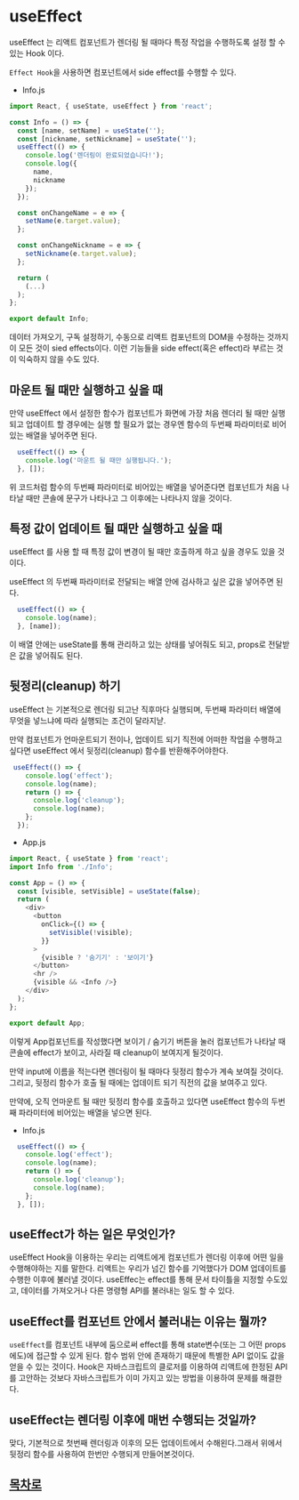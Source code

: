 # useEffect 

useEffect 는 리액트 컴포넌트가 렌더링 될 때마다 특정 작업을 수행하도록 설정 할 수 있는 Hook 이다.

`Effect Hook`을 사용하면 컴포넌트에서 side effect를 수행할 수 있다.

* Info.js
```javascript
import React, { useState, useEffect } from 'react';

const Info = () => {
  const [name, setName] = useState('');
  const [nickname, setNickname] = useState('');
  useEffect(() => {
    console.log('렌더링이 완료되었습니다!');
    console.log({
      name,
      nickname
    });
  });

  const onChangeName = e => {
    setName(e.target.value);
  };

  const onChangeNickname = e => {
    setNickname(e.target.value);
  };

  return (
    (...)
  );
};

export default Info;
```

데이터 가져오기, 구독 설정하기, 수동으로 리액트 컴포넌트의 DOM을 수정하는 것까지 이 모든 것이 sied effects이다. 이런 기능들을 side effect(혹은 effect)라 부르는 것이 익숙하지 않을 수도 있다.

## 마운트 될 때만 실행하고 싶을 때

만약 useEffect 에서 설정한 함수가 컴포넌트가 화면에 가장 처음 렌더리 될 때만 실행되고 업데이트 할 경우에는 실행 할 필요가 없는 경우엔 함수의 두번째 파라미터로 비어있는 배열을 넣어주면 된다.

```javascript
  useEffect(() => {
    console.log('마운트 될 때만 실행됩니다.');
  }, []);
```

위 코드처럼 함수의 두번째 파라미터로 비어있는 배열을 넣어준다면 컴포넌트가 처음 나타날 때만 콘솔에 문구가 나타나고 그 이후에는 나타나지 않을 것이다.

## 특정 값이 업데이트 될 때만 실행하고 싶을 때

useEffect 를 사용 할 때 특정 값이 변경이 될 때만 호출하게 하고 싶을 경우도 있을 것이다.

useEffect 의 두번째 파라미터로 전달되는 배열 안에 검사하고 싶은 값을 넣어주면 된다.

```javascript
  useEffect(() => {
    console.log(name);
  }, [name]);
```

이 배열 안에는 useState를 통해 관리하고 있는 상태를 넣어줘도 되고, props로 전달받은 값을 넣어줘도 된다.

## 뒷정리(cleanup) 하기

useEffect 는 기본적으로 렌더링 되고난 직후마다 실행되며, 두번째 파라미터 배열에 무엇을 넣느냐에 따라 실행되는 조건이 달라지낟.

만약 컴포넌트가 언마운트되기 전이나, 업데이트 되기 직전에 어떠한 작업을 수행하고 싶다면 useEffect 에서 뒷정리(cleanup) 함수를 반환해주어야한다.

```javascript
 useEffect(() => {
    console.log('effect');
    console.log(name);
    return () => {
      console.log('cleanup');
      console.log(name);
    };
  });
```

* App.js

```javascript
import React, { useState } from 'react';
import Info from './Info';

const App = () => {
  const [visible, setVisible] = useState(false);
  return (
    <div>
      <button
        onClick={() => {
          setVisible(!visible);
        }}
      >
        {visible ? '숨기기' : '보이기'}
      </button>
      <hr />
      {visible && <Info />}
    </div>
  );
};

export default App;
```

이렇게 App컴포넌트를 작성했다면 보이기 / 숨기기 버튼을 눌러 컴포넌트가 나타날 때 콘솔에 effect가 보이고, 사라질 때 cleanup이 보여지게 될것이다.

만약 input에 이름을 적는다면 렌더링이 될 때마다 뒷정리 함수가 계속 보여질 것이다. 그리고, 뒷정리 함수가 호출 될 때에는 업데이트 되기 직전의 값을 보여주고 있다.

만약에, 오직 언마운트 될 때만 뒷정리 함수를 호출하고 있다면 useEffect 함수의 두번째 파라미터에 비어있는 배열을 넣으면 된다.

* Info.js
```javascript
  useEffect(() => {
    console.log('effect');
    console.log(name);
    return () => {
      console.log('cleanup');
      console.log(name);
    };
  }, []);

```

## useEffect가 하는 일은 무엇인가?

useEffect Hook을 이용하는 우리는 리액트에게 컴포넌트가 렌더링 이후에 어떤 일을 수행해야하는 지를 말한다. 리액트는 우리가 넘긴 함수를 기억했다가 DOM 업데이트를 수행한 이후에 불러낼 것이다. useEffec는 effect를 통해 문서 타이틀을 지정할 수도있고, 데이터를 가져오거나 다른 명령형 API를 불러내는 일도 할 수 있다.

## useEffect를 컴포넌트 안에서 불러내는 이유는 뭘까?

`useEffect`를 컴포넌트 내부에 둠으로써 effect를 통해 state변수(또는 그 어떤 props에도)에 접근할 수 있게 된다. 함수 범위 안에 존재하기 때문에 특별한 API 없이도 값을 얻을 수 있는 것이다. Hook은 자바스크립트의 클로저를 이용하여 리액트에 한정된 API를 고안하는 것보다 자바스크립트가 이미 가지고 있는 방법을 이용하여 문제를 해결한다.

## useEffect는 렌더링 이후에 매번 수행되는 것일까?

맞다, 기본적으로 첫번째 렌더링과 이후의 모든 업데이트에서 수해왼다.그래서 위에서 뒷정리 함수를 사용하여 한번만 수행되게 만들어본것이다.

## [목차로](Contents.md)